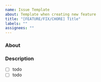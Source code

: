 ```yaml
---
name: Issue Template
about: Template when creating new feature
title: "[FEATURE/FIX/CHORE] Title"
labels: ""
assignees: ""
---
```


### About

### Description

- [ ] todo
- [ ] todo

